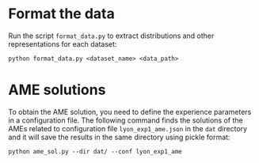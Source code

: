# Format the data

Run the script `format_data.py` to extract distributions and other
representations for each dataset:

`python format_data.py <dataset_name> <data_path>`

# AME solutions

To obtain the AME solution, you need to define the experience parameters in a
configuration file.
The following command finds the solutions of the AMEs related to configuration file `lyon_exp1_ame.json` in the `dat` directory and it will save the results
in the same directory using pickle format:

`python ame_sol.py --dir dat/ --conf lyon_exp1_ame`